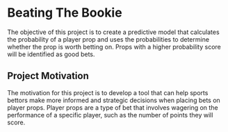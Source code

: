 # Beating The Bookie

The objective of this project is to create a predictive model that calculates the probability of a player prop and uses the probabilities to determine whether the prop is worth betting on. Props with a higher probability score will be identified as good bets.

## Project Motivation

The motivation for this project is to develop a tool that can help sports bettors make more informed and strategic decisions when placing bets on player props. Player props are a type of bet that involves wagering on the performance of a specific player, such as the number of points they will score. 